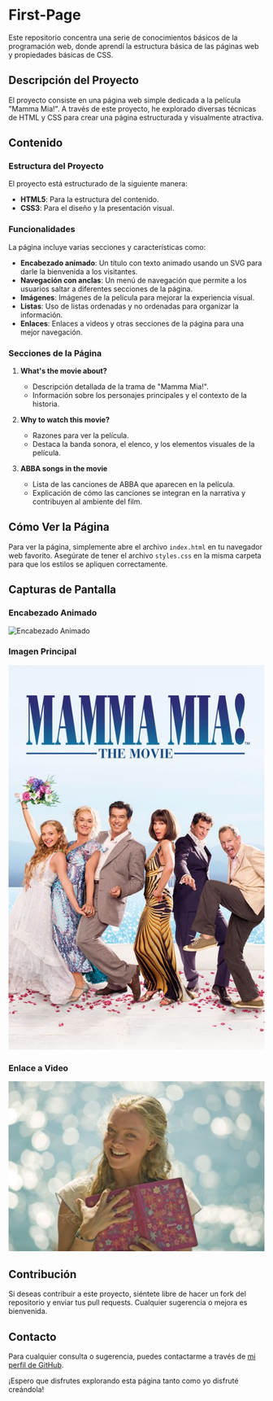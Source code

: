 # First-Page

Este repositorio concentra una serie de conocimientos básicos de la programación web, donde aprendí la estructura básica de las páginas web y propiedades básicas de CSS.

## Descripción del Proyecto

El proyecto consiste en una página web simple dedicada a la película "Mamma Mia!". A través de este proyecto, he explorado diversas técnicas de HTML y CSS para crear una página estructurada y visualmente atractiva.

## Contenido

### Estructura del Proyecto

El proyecto está estructurado de la siguiente manera:

- **HTML5**: Para la estructura del contenido.
- **CSS3**: Para el diseño y la presentación visual.

### Funcionalidades

La página incluye varias secciones y características como:

- **Encabezado animado**: Un título con texto animado usando un SVG para darle la bienvenida a los visitantes.
- **Navegación con anclas**: Un menú de navegación que permite a los usuarios saltar a diferentes secciones de la página.
- **Imágenes**: Imágenes de la película para mejorar la experiencia visual.
- **Listas**: Uso de listas ordenadas y no ordenadas para organizar la información.
- **Enlaces**: Enlaces a videos y otras secciones de la página para una mejor navegación.

### Secciones de la Página

1. **What's the movie about?**
    - Descripción detallada de la trama de "Mamma Mia!".
    - Información sobre los personajes principales y el contexto de la historia.
    
2. **Why to watch this movie?**
    - Razones para ver la película.
    - Destaca la banda sonora, el elenco, y los elementos visuales de la película.
    
3. **ABBA songs in the movie**
    - Lista de las canciones de ABBA que aparecen en la película.
    - Explicación de cómo las canciones se integran en la narrativa y contribuyen al ambiente del film.

## Cómo Ver la Página

Para ver la página, simplemente abre el archivo `index.html` en tu navegador web favorito. Asegúrate de tener el archivo `styles.css` en la misma carpeta para que los estilos se apliquen correctamente.

## Capturas de Pantalla

### Encabezado Animado
![Encabezado Animado](https://readme-typing-svg.herokuapp.com/?font=Righteous&size=35&center=true&vCenter=true&width=500&height=70&duration=4000&lines=WELCOME+TO+MY+FIRST+PAGE!;MAMMA+MIA+MOVIE!;HOPE+YOU+ENJOY+IT;)

### Imagen Principal
![Imagen de la Película](/images/mammamia.jpg)

### Enlace a Video
[![Sophie Cantando](/images/sophie.jpg)](https://www.youtube.com/watch?v=05qid4p_cfw)

## Contribución

Si deseas contribuir a este proyecto, siéntete libre de hacer un fork del repositorio y enviar tus pull requests. Cualquier sugerencia o mejora es bienvenida.

## Contacto

Para cualquier consulta o sugerencia, puedes contactarme a través de [mi perfil de GitHub](https://github.com/ariannagiannoccaro).

¡Espero que disfrutes explorando esta página tanto como yo disfruté creándola!
